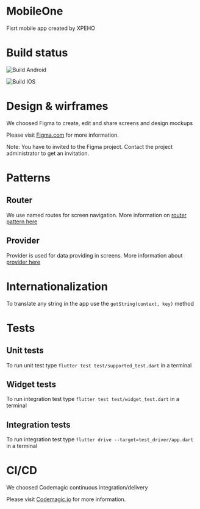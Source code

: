 # MobileOne

Fisrt mobile app created by XPEHO

# Build status

![Build Android](https://github.com/XPEHO/MobileOne/workflows/Build%20Android/badge.svg)

![Build IOS](https://github.com/XPEHO/MobileOne/workflows/Build%20IOS/badge.svg)

# Design & wirframes

We choosed Figma to create, edit and share screens and design mockups

Please visit [Figma.com](https://www.figma.com/) for more information.

Note: You have to invited to the Figma project. Contact the project administrator to get an invitation.

# Patterns

## Router

We use named routes for screen navigation. More information on [router pattern here](https://flutter.dev/docs/cookbook/navigation/named-routes)

## Provider

Provider is used for data providing in screens. More information about [provider here](https://pub.dev/packages/provider)

# Internationalization

To translate any string in the app use the `getString(context, key)` method

# Tests

## Unit tests

To run unit test type `flutter test test/supported_test.dart` in a terminal

## Widget tests

To run integration test type `flutter test test/widget_test.dart` in a terminal

## Integration tests

To run integration test type `flutter drive --target=test_driver/app.dart` in a terminal

# CI/CD

We choosed Codemagic continuous integration/delivery

Please visit [Codemagic.io](https://codemagic.io/start/) for more information.